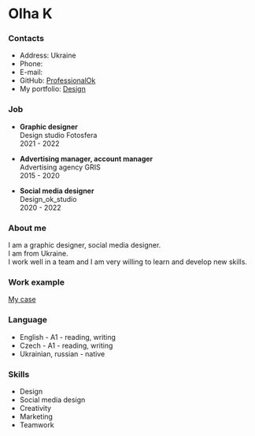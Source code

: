 # Olha K

### Contacts
+ Address: Ukraine
+ Phone: 
+ E-mail: 
+ GitHub: [ProfessionalOk](https://github.com/ProfessionalOk)
+ My portfolio: [Design](https://drive.google.com/drive/folders/1PAg61d4u-nBKRxdQWawQf2IA4cfccHcs?usp=sharing)

### Job
+ **Graphic designer**  
Design studio Fotosfera  
2021 - 2022 

+ **Advertising manager, account manager**  
Advertising agency GRIS  
2015 - 2020  

+ **Social media designer**  
Design_ok_studio  
2020 - 2022  

### About me
I am a graphic designer, social media designer.  
I am from Ukraine.  
I work well in a team and I am very willing to learn and develop new skills.  

### Work example  
[My case](https://drive.google.com/drive/folders/1zoeZnN5sxa_vHG4dZdK0ltTHpGzr3GD1?usp=sharing) 
  
### Language 
- English - A1 - reading, writing
- Czech - A1 - reading, writing
- Ukrainian, russian - native

### Skills
- Design
- Social media design
- Creativity
- Marketing
- Teamwork
